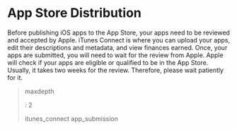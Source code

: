 App Store Distribution
======================

Before publishing iOS apps to the App Store, your apps need to be
reviewed and accepted by Apple. iTunes Connect is where you can upload
your apps, edit their descriptions and metadata, and view finances
earned. Once, your apps are submitted, you will need to wait for the
review from Apple. Apple will check if your apps are eligible or
qualified to be in the App Store. Usually, it takes two weeks for the
review. Therefore, please wait patiently for it.

> maxdepth
>
> :   2
>
> itunes\_connect app\_submission
